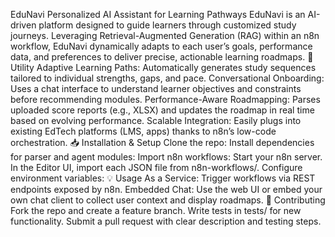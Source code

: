 EduNavi
Personalized AI Assistant for Learning Pathways
EduNavi is an AI-driven platform designed to guide learners through customized study journeys. Leveraging Retrieval-Augmented Generation (RAG) within an n8n workflow, EduNavi dynamically adapts to each user’s goals, performance data, and preferences to deliver precise, actionable learning roadmaps.
🚀 Utility
Adaptive Learning Paths: Automatically generates study sequences tailored to individual strengths, gaps, and pace.
Conversational Onboarding: Uses a chat interface to understand learner objectives and constraints before recommending modules.
Performance-Aware Roadmapping: Parses uploaded score reports (e.g., XLSX) and updates the roadmap in real time based on evolving performance.
Scalable Integration: Easily plugs into existing EdTech platforms (LMS, apps) thanks to n8n’s low-code orchestration.
📥 Installation & Setup
Clone the repo:
Install dependencies for parser and agent modules:
Import n8n workflows:
Start your n8n server.
In the Editor UI, import each JSON file from n8n-workflows/.
Configure environment variables:
💡 Usage
As a Service: Trigger workflows via REST endpoints exposed by n8n.
Embedded Chat: Use the web UI or embed your own chat client to collect user context and display roadmaps.
🤝 Contributing
Fork the repo and create a feature branch.
Write tests in tests/ for new functionality.
Submit a pull request with clear description and testing steps.
